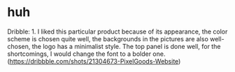 # huh
Dribble:  1. I liked this particular product because of its appearance, the color scheme is chosen quite well, the backgrounds in the pictures are also well-chosen, the logo has a minimalist style. The top panel is done well, for the shortcomings, I would change the font to a bolder one. (https://dribbble.com/shots/21304673-PixelGoods-Website) 
